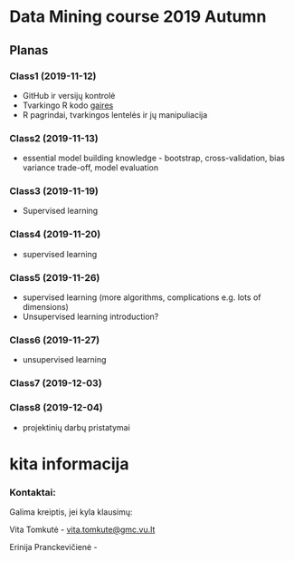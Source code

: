 # Data Mining course 2019 Autumn

## Planas

### Class1 (2019-11-12)
* GitHub ir versijų kontrolė
* Tvarkingo R kodo [gaires](https://google.github.io/styleguide/Rguide.html)
* R pagrindai, tvarkingos lentelės ir jų manipuliacija

### Class2 (2019-11-13)
* essential model building knowledge - bootstrap, cross-validation, bias variance trade-off, model evaluation

### Class3 (2019-11-19)
* Supervised learning 

### Class4 (2019-11-20)
* supervised learning 

### Class5 (2019-11-26)
* supervised learning (more algorithms, complications e.g. lots of dimensions)
* Unsupervised learning introduction?

### Class6 (2019-11-27)
* unsupervised learning

### Class7 (2019-12-03)

### Class8 (2019-12-04)
* projektinių darbų pristatymai


# kita informacija

### Kontaktai:
Galima kreiptis, jei kyla klausimų:

Vita Tomkutė - vita.tomkute@gmc.vu.lt

Erinija Pranckevičienė - 





